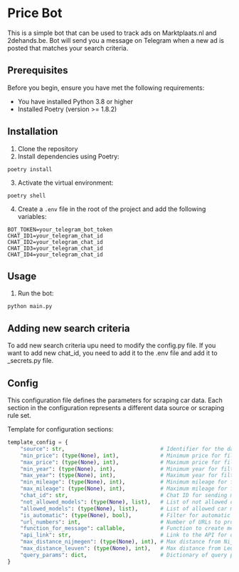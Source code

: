 # Price Bot

This is a simple bot that can be used to track ads on Marktplaats.nl and 2dehands.be. Bot will send you a message on Telegram when a new ad is posted that matches your search criteria.

## Prerequisites

Before you begin, ensure you have met the following requirements:

- You have installed Python 3.8 or higher
- Installed Poetry (version >= 1.8.2)

## Installation

1. Clone the repository
2. Install dependencies using Poetry:

```shell
poetry install
```

3. Activate the virtual environment:

```shell
poetry shell
```

4. Create a `.env` file in the root of the project and add the following variables:

```shell
BOT_TOKEN=your_telegram_bot_token
CHAT_ID1=your_telegram_chat_id
CHAT_ID2=your_telegram_chat_id
CHAT_ID3=your_telegram_chat_id
CHAT_ID4=your_telegram_chat_id
```

## Usage

1. Run the bot:

```shell
python main.py
```

## Adding new search criteria

To add new search criteria upu need to modify the config.py file. If you want to add new chat_id, you need to add it to the .env file and add it to \_secrets.py file.

## Config

This configuration file defines the parameters for scraping car data. Each section in the configuration represents a different data source or scraping rule set.

Template for configuration sections:

```python
template_config = {
    "source": str,                              # Identifier for the data source (custom name).
    "min_price": (type(None), int),             # Minimum price for filtering, can be None.
    "max_price": (type(None), int),             # Maximum price for filtering, can be None.
    "min_year": (type(None), int),              # Minimum year for filtering, can be None.
    "max_year": (type(None), int),              # Maximum year for filtering, can be None.
    "min_mileage": (type(None), int),           # Minimum mileage for filtering, can be None.
    "max_mileage": (type(None), int),           # Maximum mileage for filtering, can be None.
    "chat_id": str,                             # Chat ID for sending messages or alerts.
    "not_allowed_models": (type(None), list),   # List of not allowed car models, can be None for no restriction.
    "allowed_models": (type(None), list),       # List of allowed car models, can be None for no restriction.
    "is_automatic": (type(None), bool),         # Filter for automatic transmission, can be None.
    "url_numbers": int,                         # Number of URLs to process.
    "function_for_message": callable,           # Function to create messages for bot.
    "api_link": str,                            # Link to the API for data scraping.
    "max_distance_nijmegen": (type(None), int), # Max distance from Nijmegen for filtering, can be None.
    "max_distance_leuven": (type(None), int),   # Max distance from Leuven for filtering, can be None.
    "query_params": dict,                       # Dictionary of query parameters for API requests.
}
```
